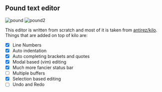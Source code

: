 ## Pound text editor

![pound](https://i.imgur.com/MoHkedc.png)
![pound2](https://i.imgur.com/q5I6zJt.png)

This editor is written from scratch and most of it is taken from [antirez/kilo](https://github.com/antirez/kilo). Things that are added on top of kilo are:

- [x] Line Numbers
- [x] Auto indentation
- [x] Auto completing brackets and quotes 
- [x] Modal based (vim) editing 
- [x] Much more fancier status bar
- [ ] Multiple buffers 
- [x] Selection based editing
- [ ] Undo and Redo
